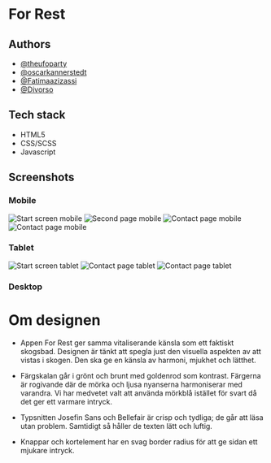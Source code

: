 # For Rest 


## Authors

- [@theufoparty](https://www.github.com/theufoparty)
- [@oscarkannerstedt](https://www.github.com/oscarkannerstedt)
- [@Fatimaazizassi](https://www.github.com/Fatimaazizassi)
- [@Divorso](https://www.github.com/Divorso)

## Tech stack

- HTML5
- CSS/SCSS
- Javascript

## Screenshots

### Mobile
![Start screen mobile](/assets/screenshots/mobile-start-page.png "Start screen")
![Second page mobile](/assets/screenshots/mobile-second-page.png "Second page")
![Contact page mobile](/assets/screenshots/mobile-contact-page1.png "Contact page")
![Contact page mobile](/assets/screenshots/mobile-contact-page2.png "Contact page")

### Tablet
![Start screen tablet](/assets/screenshots/tablet-start-page.png "Start screen")
![Contact page tablet](/assets/screenshots/tablet-contact-page1.png "Contact page")
![Contact page tablet](/assets/screenshots/tablet-contact-page2.png "Contact page")

### Desktop








# Om designen

- Appen For Rest ger samma vitaliserande känsla som ett faktiskt skogsbad. Designen är tänkt att spegla just den visuella aspekten av att vistas i skogen. Den ska ge en känsla av harmoni, mjukhet och lätthet.

- Färgskalan går i grönt och brunt med goldenrod som kontrast. Färgerna är rogivande där de  mörka och ljusa nyanserna harmoniserar med varandra. Vi har medvetet valt att använda mörkblå istället för svart då det ger ett varmare intryck.

- Typsnitten Josefin Sans och Bellefair är crisp och tydliga; de går att läsa utan problem. Samtidigt så håller de texten lätt och luftig.

- Knappar och kortelement har en svag border radius för att ge sidan ett mjukare intryck.